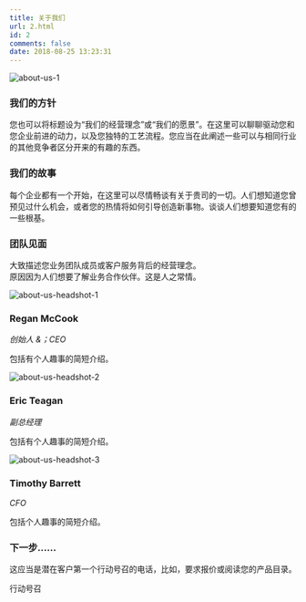 ```yaml
---
title: 关于我们
url: 2.html
id: 2
comments: false
date: 2018-08-25 13:23:31
---
```


![about-us-1](http://www.binkatherine.com/wordpress/wp-content/uploads/2017/04/about-us-1.jpg)

### 我们的方针

您也可以将标题设为“我们的经营理念”或“我们的愿景”。在这里可以聊聊驱动您和您企业前进的动力，以及您独特的工艺流程。您应当在此阐述一些可以与相同行业的其他竞争者区分开来的有趣的东西。

### 我们的故事

每个企业都有一个开始，在这里可以尽情畅谈有关于贵司的一切。人们想知道您曾预见过什么机会，或者您的热情将如何引导创造新事物。谈谈人们想要知道您有的一些根基。

### 团队见面

大致描述您业务团队成员或客户服务背后的经营理念。  
原因因为人们想要了解业务合作伙伴。这是人之常情。

![about-us-headshot-1](http://www.binkatherine.com/wordpress/wp-content/uploads/bb-plugin/cache/about-us-headshot-1-square.jpg)

### Regan McCook

_创始人 &；CEO_

包括有个人趣事的简短介绍。

![about-us-headshot-2](http://www.binkatherine.com/wordpress/wp-content/uploads/bb-plugin/cache/about-us-headshot-2-square.jpg)

### Eric Teagan

_副总经理_

包括有个人趣事的简短介绍。

![about-us-headshot-3](http://www.binkatherine.com/wordpress/wp-content/uploads/bb-plugin/cache/about-us-headshot-3-square.jpg)

### Timothy Barrett

_CFO_

包括个人趣事的简短介绍。

### 下一步......

这应当是潜在客户第一个行动号召的电话，比如，要求报价或阅读您的产品目录。

行动号召